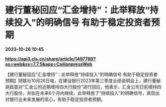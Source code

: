 # 建行董秘回应“汇金增持”：此举释放“持续投入”的明确信号 有助于稳定投资者预期

**2023-10-26 10:45**

**https://api3.cls.cn/share/article/1497789?os=web&sv=7.7.5&app=CailianpressWeb**

【建行董秘回应“汇金增持”：此举释放“持续投入”的明确信号 有助于稳定投资者预期】财联社10月26日电，在建设银行2023年第三季度业绩说明会上，建行董秘胡昌苗对“汇金公司近期增持四大行股份”进行回应，他表示，汇金公司日前增持四大行股份，并拟在未来6个月内继续，此举释放了“持续投入”的明确信号，表现出对银行业未来发展的信心，有助于稳定投资者预期。